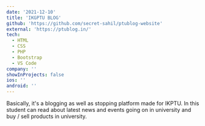 ```yaml
---
date: '2021-12-10'
title: 'IKGPTU BLOG'
github: 'https://github.com/secret-sahil/ptublog-website'
external: 'https://ptublog.in/'
tech:
  - HTML
  - CSS
  - PHP
  - Bootstrap
  - VS Code
company: ''
showInProjects: false
ios: ''
android: ''
---
```


Basically, it's a blogging as well as stopping platform made for IKPTU. In this student can read about latest news and events going on in university and buy / sell products in university.